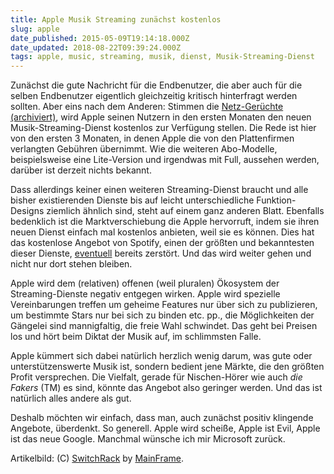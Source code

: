 ```yaml
---
title: Apple Musik Streaming zunächst kostenlos
slug: apple
date_published: 2015-05-09T19:14:18.000Z
date_updated: 2018-08-22T09:39:24.000Z
tags: apple, music, streaming, musik, dienst, Musik-Streaming-Dienst
---
```


Zunächst die gute Nachricht für die Endbenutzer, die aber auch für die selben Endbenutzer eigentlich gleichzeitig kritisch hinterfragt werden sollten. Aber eins nach dem Anderen: Stimmen die [Netz-Gerüchte (archiviert)](http://web.archive.org/web/20150510055327/http://recode.net:80/2015/05/08/apples-new-music-service-will-push-paid-subscriptions-with-free-samples/), wird Apple seinen Nutzern in den ersten Monaten den neuen Musik-Streaming-Dienst kostenlos zur Verfügung stellen. Die Rede ist hier von den ersten 3 Monaten, in denen Apple die von den Plattenfirmen verlangten Gebühren übernimmt. Wie die weiteren Abo-Modelle, beispielsweise eine Lite-Version und irgendwas mit Full, aussehen werden, darüber ist derzeit nichts bekannt. 

Dass allerdings keiner einen weiteren Streaming-Dienst braucht und alle bisher existierenden Dienste bis auf leicht unterschiedliche Funktion-Designs ziemlich ähnlich sind, steht auf einem ganz anderen Blatt. Ebenfalls bedenklich ist die Marktverschiebung die Apple hervorruft, indem sie ihren neuen Dienst einfach mal kostenlos anbieten, weil sie es können. Dies hat das kostenlose Angebot von Spotify, einen der größten und bekanntesten dieser Dienste, [eventuell](http://www.heise.de/mac-and-i/meldung/Bericht-Spotify-wendet-sich-gegen-Apples-App-Store-Steuer-2638420.html) bereits zerstört. Und das wird weiter gehen und nicht nur dort stehen bleiben.

Apple wird dem (relativen) offenen (weil pluralen) Ökosystem der Streaming-Dienste negativ entgegen wirken. Apple wird spezielle Vereinbarungen treffen um geheime Features nur über sich zu publizieren, um bestimmte Stars nur bei sich zu binden etc. pp., die Möglichkeiten der Gängelei sind mannigfaltig, die freie Wahl schwindet. Das geht bei Preisen los und hört beim Diktat der Musik auf, im schlimmsten Falle.

Apple kümmert sich dabei natürlich herzlich wenig darum, was gute oder unterstützenswerte Musik ist, sondern bedient jene Märkte, die den größten Profit versprechen. Die Vielfalt, gerade für Nischen-Hörer wie auch *die Fakers* (TM) es sind, könnte das Angebot also geringer werden. Und das ist natürlich alles andere als gut.

Deshalb möchten wir einfach, dass man, auch zunächst positiv klingende Angebote, überdenkt. So generell. Apple wird scheiße, Apple ist Evil, Apple ist das neue Google. Manchmal wünsche ich mir Microsoft zurück.

Artikelbild: (C) [SwitchRack](http://www.flickr.com/photos/bundy/6218137120/) by [MainFrame](https://commons.wikimedia.org/wiki/User:MainFrame).
